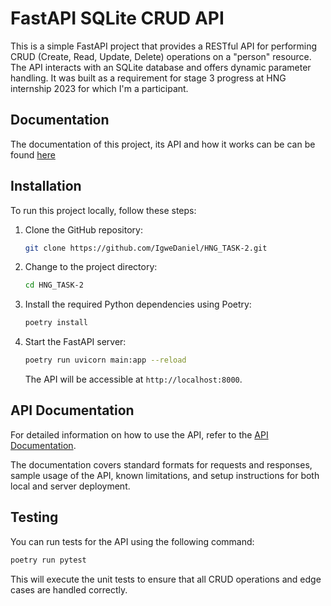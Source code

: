 # FastAPI SQLite CRUD API

This is a simple FastAPI project that provides a RESTful API for performing CRUD (Create, Read, Update, Delete) operations on a "person" resource. The API interacts with an SQLite database and offers dynamic parameter handling.
It was built as a requirement for stage 3 progress at HNG internship 2023 for which I'm a participant.

## Documentation

The documentation of this project, its API and how it works can be can be found [here](./Documentation.md)

## Installation

To run this project locally, follow these steps:

1. Clone the GitHub repository:

   ```bash
   git clone https://github.com/IgweDaniel/HNG_TASK-2.git
   ```

2. Change to the project directory:

   ```bash
   cd HNG_TASK-2
   ```

3. Install the required Python dependencies using Poetry:

   ```bash
   poetry install
   ```

4. Start the FastAPI server:

   ```bash
   poetry run uvicorn main:app --reload
   ```

   The API will be accessible at `http://localhost:8000`.

## API Documentation

For detailed information on how to use the API, refer to the [API Documentation](DOCUMENTATION.md).

The documentation covers standard formats for requests and responses, sample usage of the API, known limitations, and setup instructions for both local and server deployment.

## Testing

You can run tests for the API using the following command:

```bash
poetry run pytest
```

This will execute the unit tests to ensure that all CRUD operations and edge cases are handled correctly.




